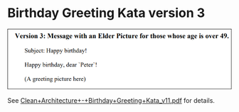 # Birthday Greeting Kata version 3
![img.png](img.png)

See [Clean+Architecture+-+Birthday+Greeting+Kata_v11.pdf](Clean+Architecture+-+Birthday+Greeting+Kata_v11.pdf) for details.